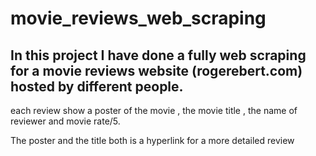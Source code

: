 # movie_reviews_web_scraping

## In this project I have done a fully web scraping for a movie reviews website (rogerebert.com) hosted by different people.
 each review show a poster of the movie , the movie title , the name of reviewer and movie rate/5. 

The poster and the title both is a hyperlink for a more detailed review 
